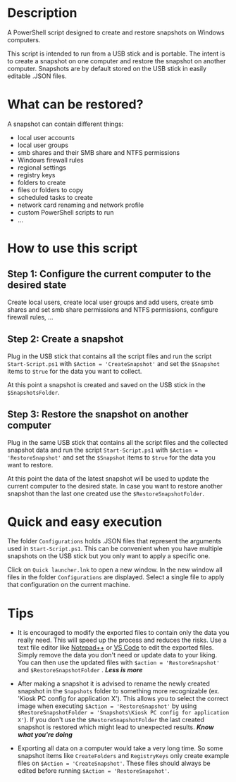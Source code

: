 # Description
A PowerShell script designed to create and restore snapshots on Windows computers.

This script is intended to run from a USB stick and is portable. The intent is to create a snapshot on one computer and restore the snapshot on another computer. Snapshots are by default stored on the USB stick in easily editable .JSON files.

# What can be restored?
A snapshot can contain different things:
- local user accounts
- local user groups
- smb shares and their SMB share and NTFS permissions
- Windows firewall rules
- regional settings
- registry keys
- folders to create
- files or folders to copy
- scheduled tasks to create
- network card renaming and network profile
- custom PowerShell scripts to run
- ...

# How to use this script

## Step 1: Configure the current computer to the desired state
Create local users, create local user groups and add users, create smb shares and set smb share permissions and NTFS permissions, configure firewall rules, ...

## Step 2: Create a snapshot
Plug in the USB stick that contains all the script files and run the script `Start-Script.ps1` with `$Action = 'CreateSnapshot'` and set the `$Snapshot` items to `$true` for the data you want to collect.

At this point a snapshot is created and saved on the USB stick in the `$SnapshotsFolder`.

## Step 3: Restore the snapshot on another computer
Plug in the same USB stick that contains all the script files and the collected snapshot data and run the script `Start-Script.ps1` with `$Action = 'RestoreSnapshot'` and set the `$Snapshot` items to `$true` for the data you want to restore.

At this point the data of the latest snapshot will be used to update the current computer to the desired state. In case you want to restore another snapshot than the last one created use the `$RestoreSnapshotFolder`.

# Quick and easy execution
The folder `Configurations` holds .JSON files that represent the arguments used in `Start-Script.ps1`. This can be convenient when you have multiple snapshots on the USB stick but you only want to apply a specific one.

Click on `Quick launcher.lnk` to open a new window. In the new window all files in the folder `Configurations` are displayed. Select a single file to apply that configuration on the current machine.

 # Tips
- It is encouraged to modify the exported files to contain only the data you really need. This will speed up the process and reduces the risks. Use a text file editor like [Notepad++] or [VS Code] to edit the exported files. Simply remove the data you don't need or update data to your liking. You can then use the updated files with `$action = 'RestoreSnapshot'` and `$RestoreSnapshotFolder` . **_Less is more_**

- After making a snapshot it is advised to rename the newly created snapshot in the `Snapshots` folder to something more recognizable (ex. 'Kiosk PC config for application X'). This allows you to select the correct image when executing `$Action = 'RestoreSnapshot'` by using `$RestoreSnapshotFolder = 'Snapshots\Kiosk PC config for application X'`). If you don't use the `$RestoreSnapshotFolder` the last created snapshot is restored which might lead to unexpected results. **_Know what you're doing_**

- Exporting all data on a computer would take a very long time. So some snapshot items like `CreateFolders` and `RegistryKeys` only create example files on `$Action = 'CreateSnapshot'`. These files should always be edited before running `$Action = 'RestoreSnapshot'`.

[Notepad++]: https://notepad-plus-plus.org/
[VS Code]: https://code.visualstudio.com/